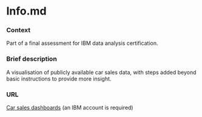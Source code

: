# Info.md
### Context
Part of a final assessment for IBM data analysis certification.

### Brief description
A visualisation of publicly available car sales data, with steps added beyond basic instructions to provide more insight.

### URL
[Car sales dashboards](https://us3.ca.analytics.ibm.com/bi/v1/disp?perspective=dashboard&pathRef=.public_folders%2FCert%2Bproject%2FCognos%2Bcert%2Bproject&action=view&mode=dashboard&subView=model000001966a06d559_00000004) (an IBM account is required)
